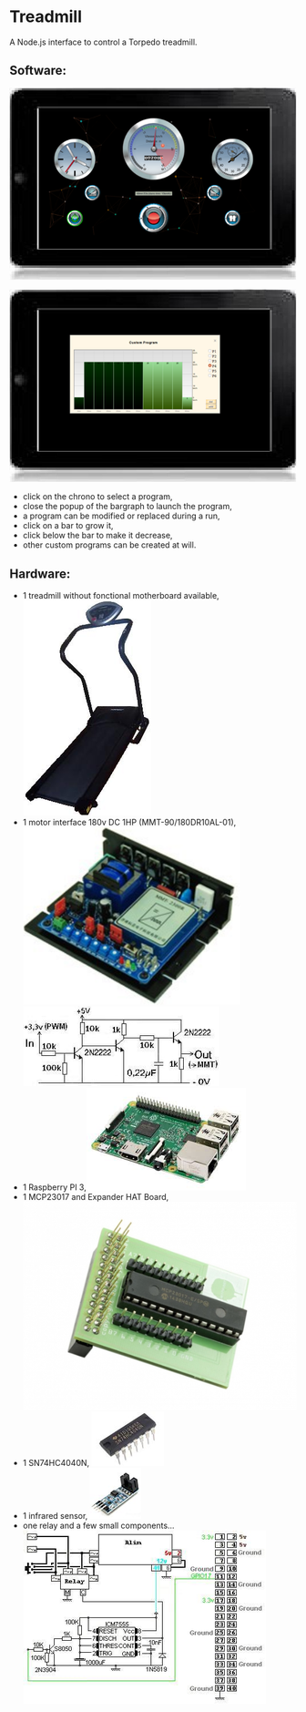 Treadmill
=========

A Node.js interface to control a Torpedo treadmill.


Software:
---------

![](doc/images/index.png)

![](doc/images/programSetting.png)

* click on the chrono to select a program,
* close the popup of the bargraph to launch the program,
* a program can be modified or replaced during a run,
* click on a bar to grow it,
* click below the bar to make it decrease,
* other custom programs can be created at will.

Hardware:
---------

* 1 treadmill without fonctional motherboard available, ![](doc/images/torpedo.png)
* 1 motor interface 180v DC 1HP (MMT-90/180DR10AL-01), ![](doc/images/motorInterface.png) ![](doc/images/interfaceCmdMotor.jpg)
* 1 Raspberry PI 3,![](doc/images/raspberryPi3.jpg)
* 1 MCP23017 and Expander HAT Board, ![](doc/images/mcp23017HatBoard.jpg)
* 1 SN74HC4040N, ![](doc/images/SN74HC4040N.jpg)
* 1 infrared sensor, ![](doc/images/infraredSensor.jpg)
* one relay and a few small components... ![](doc/images/alim.jpg)
